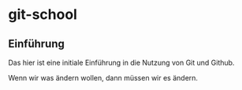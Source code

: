 # git-school
## Einführung

Das hier ist eine initiale Einführung in die Nutzung von Git und Github. 

Wenn wir was ändern wollen, dann müssen wir es ändern.